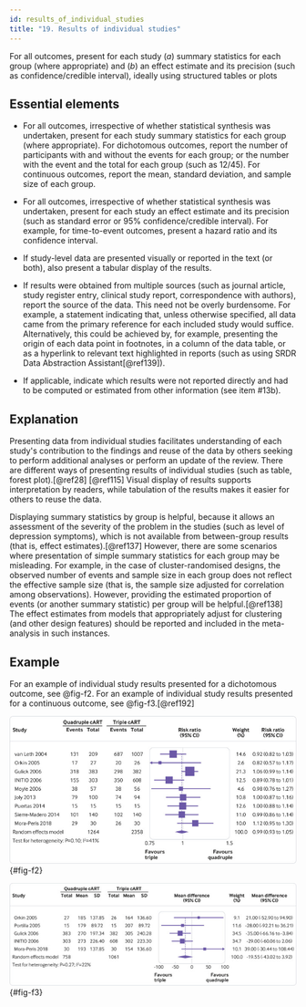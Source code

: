 ```yaml
---
id: results_of_individual_studies
title: "19. Results of individual studies"
---
```


For all outcomes, present for each study (*a*) summary statistics for each group (where appropriate) and (*b*) an effect estimate and its precision (such as confidence/credible interval), ideally using structured tables or plots

## Essential elements

-   For all outcomes, irrespective of whether statistical synthesis was
    undertaken, present for each study summary statistics for each group
    (where appropriate). For dichotomous outcomes, report the number of
    participants with and without the events for each group; or the
    number with the event and the total for each group (such as 12/45).
    For continuous outcomes, report the mean, standard deviation, and
    sample size of each group.

-   For all outcomes, irrespective of whether statistical synthesis was
    undertaken, present for each study an effect estimate and its
    precision (such as standard error or 95% confidence/credible
    interval). For example, for time-to-event outcomes, present a hazard
    ratio and its confidence interval.

-   If study-level data are presented visually or reported in the text
    (or both), also present a tabular display of the results.

-   If results were obtained from multiple sources (such as journal
    article, study register entry, clinical study report, correspondence
    with authors), report the source of the data. This need not be
    overly burdensome. For example, a statement indicating that, unless
    otherwise specified, all data came from the primary reference for
    each included study would suffice. Alternatively, this could be
    achieved by, for example, presenting the origin of each data point
    in footnotes, in a column of the data table, or as a hyperlink to
    relevant text highlighted in reports (such as using SRDR Data
    Abstraction Assistant[@ref139]).

-   If applicable, indicate which results were not reported directly and
    had to be computed or estimated from other information (see item
    #13b).

## Explanation

Presenting data from individual studies facilitates
understanding of each study's contribution to the findings and reuse of
the data by others seeking to perform additional analyses or perform an
update of the review. There are different ways of presenting results of
individual studies (such as table, forest plot).[@ref28] [@ref115]
Visual display of results supports interpretation by readers, while
tabulation of the results makes it easier for others to reuse the data.

Displaying summary statistics by group is helpful, because it allows an
assessment of the severity of the problem in the studies (such as level
of depression symptoms), which is not available from between-group
results (that is, effect estimates).[@ref137] However, there are some
scenarios where presentation of simple summary statistics for each group
may be misleading. For example, in the case of cluster-randomised
designs, the observed number of events and sample size in each group
does not reflect the effective sample size (that is, the sample size
adjusted for correlation among observations). However, providing the
estimated proportion of events (or another summary statistic) per group
will be helpful.[@ref138] The effect estimates from models that
appropriately adjust for clustering (and other design features) should
be reported and included in the meta-analysis in such instances.

## Example

For an example of individual study results presented for a dichotomous
outcome, see @fig-f2. For an example of
individual study results presented for a continuous outcome, see @fig-f3.[@ref192]

![The figure displays for each study included in the meta-analysis the summary statistics (number of events and sample size) for the quadruple and triple combination antiretroviral therapies (cART) groups, and the risk ratio and its 95% confidence interval for the dichotomous outcome, undetectable HIV-1 RNA. Reproduced from Feng et al. @ref192 (n.d.fi)](../uploads/pagm061901.f2.jpg){#fig-f2}

![The figure displays for each study included in the meta-analysis the summary statistics (mean, standard deviation, and sample size) for the quadruple and triple combination antiretroviral therapies (cART) groups, and the mean difference and its 95% confidence interval for the continuous outcome, CD4 T cell count (cells/μL). Reproduced from Feng et al. @ref192 (n.d.fi)](../uploads/pagm061901.f3.jpg){#fig-f3}